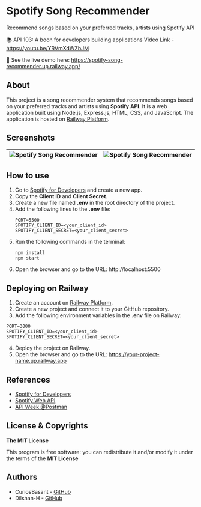 # Spotify Song Recommender

Recommend songs based on your preferred tracks, artists using Spotify API

📚 API 103: A boon for developers building applications
Video Link - https://youtu.be/YRVmXdWZbJM

🚀 See the live demo here: https://spotify-song-recommender.up.railway.app/

## About

This project is a song recommender system that recommends songs based on your preferred tracks and artists using **Spotify API**. It is a web application built using Node.js, Express.js, HTML, CSS, and JavaScript. The application is hosted on [Railway Platform](https://railway.app/).

## Screenshots

| ![Spotify Song Recommender](https://user-images.githubusercontent.com/77499497/234086953-6caff044-16a3-47e9-ac1d-2b1ba9ac7d98.png) | ![Spotify Song Recommender](https://user-images.githubusercontent.com/77499497/234087283-f878805d-39d8-4680-a43f-93f6a0a43d0e.png) |
| ---------------------------------------------------------------------------------------------------------------------------------- | :--------------------------------------------------------------------------------------------------------------------------------: |

## How to use

1. Go to [Spotify for Developers](https://developer.spotify.com/dashboard/) and create a new app.
2. Copy the **Client ID** and **Client Secret**.
3. Create a new file named **.env** in the root directory of the project.
4. Add the following lines to the **.env** file:
   ```
   PORT=5500
   SPOTIFY_CLIENT_ID=<your_client_id>
   SPOTIFY_CLIENT_SECRET=<your_client_secret>
   ```
5. Run the following commands in the terminal:
   ```
   npm install
   npm start
   ```
6. Open the browser and go to the URL: http://localhost:5500

## Deploying on Railway

1. Create an account on [Railway Platform](https://railway.app/).
2. Create a new project and connect it to your GitHub repository.
3. Add the following environment variables in the **.env** file on Railway:

```
PORT=3000
SPOTIFY_CLIENT_ID=<your_client_id>
SPOTIFY_CLIENT_SECRET=<your_client_secret>
```

4. Deploy the project on Railway.
5. Open the browser and go to the URL: https://your-project-name.up.railway.app

## References

- [Spotify for Developers](https://developer.spotify.com/)
- [Spotify Web API](https://developer.spotify.com/documentation/web-api)
- [API Week @Postman](https://aminoxix.gitbook.io/api-week/)

## License & Copyrights

**The MIT License**

This program is free software: you can redistribute it and/or modify it under the terms of the **MIT License**

## Authors

- CuriosBasant - [GitHub](https://github.com/CuriosBasant)
- Dilshan-H - [GitHub](https://github.com/Dilshan-H/)
